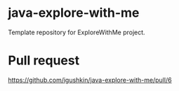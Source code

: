 # java-explore-with-me
Template repository for ExploreWithMe project.

# Pull request
https://github.com/igushkin/java-explore-with-me/pull/6
